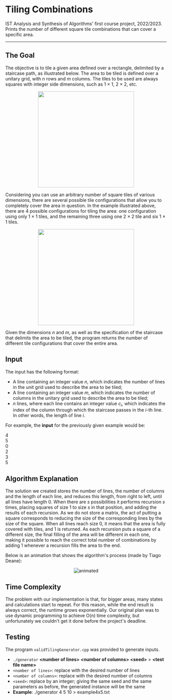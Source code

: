 # Tiling Combinations

IST Analysis and Synthesis of Algorithms' first course project, 2022/2023. Prints the number of different square tile combinations that can cover a specific area.

---

## The Goal

The objective is to tile a given area defined over a rectangle, delimited by a staircase path, as illustrated below. The area to be tiled is defined over a unitary grid, with _n_ rows and _m_ columns. The tiles to be used are always squares with integer side dimensions, such as 1 × 1, 2 × 2, etc.

<p align="center">
  <img width="300" src="https://github.com/TiDeane/Tiling-Combinations/assets/120483063/0e125ac6-2e44-4549-8b05-bc66e44a8bfe">
</p>

Considering you can use an arbitrary number of square tiles of various dimensions, there are several possible tile configurations that allow you to completely cover the area in question. In the example illustrated above, there are 4 possible configurations for tiling the area: one configuration using only 1 × 1 tiles, and the remaining three using one 2 × 2 tile and six 1 × 1 tiles.

<p align="center">
  <img width="300" src="https://github.com/TiDeane/Tiling-Combinations/assets/120483063/54399bb0-79ea-47f6-8ecb-922d27913263">
</p>

Given the dimensions _n_ and _m_, as well as the specification of the staircase that delimits the area to be tiled, the program returns the number of different tile configurations that cover the entire area.

## Input

The input has the following format:
- A line containing an integer value _n_, which indicates the number of lines in the unit grid used to describe the area to be tiled;
- A line containing an integer value _m_, which indicates the number of columns in the unitary grid used to describe the area to be tiled;
- _n_ lines, where each line contains an integer value $c_{i}$, which indicates the index of the column through which the staircase passes in the _i_-th line. In other words, the length of line _i_.

For example, the **input** for the previously given example would be:

4  \
5  \
0  \
2  \
3  \
5

## Algorithm Explanation

The solution we created stores the number of lines, the number of columns and the length of each line, and reduces this length, from right to left, until all lines have length 0. When there are _s_ possibilities it performs recursion _s_ times, placing squares of size 1 to size _s_ in that position, and adding the results of each recursion. As we do not store a matrix, the act of putting a square corresponds to reducing the size of the corresponding lines by the size of the square. When all lines reach size 0, it means that the area is fully covered with tiles, and 1 is returned. As each recursion puts a square of a different size, the final filling of the area will be different in each one, making it possible to reach the correct total number of combinations by adding 1 whenever a recursion fills the area to the end. 

Below is an animation that shows the algorithm's process (made by Tiago Deane):

<p align="center">
  <img src="https://github.com/TiDeane/Tiling-Combinations/assets/120483063/b06c952c-cf6c-49e8-ae39-616a3f98eaf8" alt="animated" />
</p>

## Time Complexity

The problem with our implementation is that, for bigger areas, many states and calculations start to repeat. For this reason, while the end result is always correct, the runtime grows exponentially. Our original plan was to use dynamic programming to achieve O(n) time complexity, but unfortunately we couldn't get it done before the project's deadline.


## Testing

The program `validTilingGenerator.cpp` was provided to generate inputs.
- `./generator` **\<number of lines\> \<number of columns\> \<seed\>** > **\<test file name\>**
- `<number of lines>`: replace with the desired number of lines
- `<number of columns>`: replace with the desired number of columns
- `<seed>`: replace by an integer; giving the same seed and the same parameters as before, the generated instance will be the same
- **Example**: ./generator 4 5 10 > example4x5.txt

